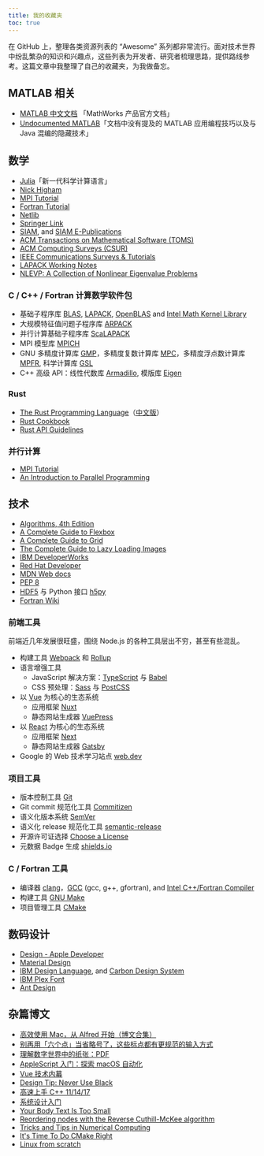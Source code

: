 ```yaml
---
title: 我的收藏夹
toc: true
---
```


在 GitHub 上，整理各类资源列表的 “Awesome” 系列都非常流行。面对技术世界中纷乱繁杂的知识和兴趣点，这些列表为开发者、研究者梳理思路，提供路线参考。这篇文章中我整理了自己的收藏夹，为我做备忘。

<!-- more -->

## MATLAB 相关
- [MATLAB 中文文档](https://cn.mathworks.com/help/) 「MathWorks 产品官方文档」
- [Undocumented MATLAB](https://undocumentedmatlab.com/)「文档中没有提及的 MATLAB 应用编程技巧以及与 Java 混编的隐藏技术」

## 数学
- [Julia](https://julialang.org/)「新一代科学计算语言」
- [Nick Higham](https://nickhigham.wordpress.com/) 
- [MPI Tutorial](http://mpitutorial.com/)
- [Fortran Tutorial](https://www.fortrantutorial.com)
- [Netlib](http://www.netlib.org)
- [Springer Link](https://link.springer.com)
- [SIAM](https://www.siam.org), and [SIAM E-Publications](https://epubs.siam.org)
- [ACM Transactions on Mathematical Software (TOMS)](https://toms.acm.org)
- [ACM Computing Surveys (CSUR)](https://csur.acm.org)
- [IEEE Communications Surveys & Tutorials](https://ieeexplore.ieee.org/xpl/RecentIssue.jsp?punumber=9739)
- [LAPACK Working Notes](http://www.netlib.org/lapack/lawns/)
- [NLEVP: A Collection of Nonlinear Eigenvalue Problems](http://www.maths.manchester.ac.uk/our-research/research-groups/numerical-analysis-and-scientific-computing/numerical-analysis/software/nlevp/)
### C / C++ / Fortran 计算数学软件包
- 基础子程序库 [BLAS](http://www.netlib.org/blas), [LAPACK](http://www.netlib.org/lapack), [OpenBLAS](http://www.openblas.net) and [Intel Math Kernel Library](https://software.intel.com/mkl)
- 大规模特征值问题子程序库 [ARPACK](https://www.caam.rice.edu/software/ARPACK/)
- 并行计算基础子程序库 [ScaLAPACK](https://www.netlib.org/scalapack/)
- MPI 模型库 [MPICH](https://www.mpich.org)
- GNU 多精度计算库 [GMP](https://gmplib.org)，多精度复数计算库 [MPC](http://www.multiprecision.org/mpc/)，多精度浮点数计算库 [MPFR](https://www.mpfr.org), 科学计算库 [GSL](https://www.gnu.org/software/gsl/)
- C++ 高级 API：线性代数库 [Armadillo](http://arma.sourceforge.net), 模版库 [Eigen](https://eigen.tuxfamily.org/)
### Rust
- [The Rust Programming Language](https://doc.rust-lang.org/book/)（[中文版](https://kaisery.github.io/trpl-zh-cn/)）
- [Rust Cookbook](https://rust-lang-nursery.github.io/rust-cookbook/)
- [Rust API Guidelines](https://rust-lang-nursery.github.io/api-guidelines/macros.html)
### 并行计算
- [MPI Tutorial](http://mpitutorial.com)
- [An Introduction to Parallel Programming](https://www.sciencedirect.com/book/9780123742605/an-introduction-to-parallel-programming)
## 技术
- [Algorithms, 4th Edition](https://algs4.cs.princeton.edu/)
- [A Complete Guide to Flexbox](https://css-tricks.com/snippets/css/a-guide-to-flexbox/)
- [A Complete Guide to Grid](https://css-tricks.com/snippets/css/complete-guide-grid/)
- [The Complete Guide to Lazy Loading Images](https://css-tricks.com/the-complete-guide-to-lazy-loading-images/)
- [IBM DeveloperWorks](https://developer.ibm.com/)
- [Red Hat Developer](https://developers.redhat.com)
- [MDN Web docs](https://developer.mozilla.org/)
- [PEP 8](http://pep8.org/)
- [HDF5](https://www.hdfgroup.org) 与 Python 接口 [h5py](http://www.h5py.org)
- [Fortran Wiki](http://fortranwiki.org/)
### 前端工具
前端近几年发展很旺盛，围绕 Node.js 的各种工具层出不穷，甚至有些混乱。
- 构建工具 [Webpack](https://webpack.js.org/) 和 [Rollup](https://rollupjs.org/)
- 语言增强工具
    - JavaScript 解决方案：[TypeScript](http://www.typescriptlang.org) 与 [Babel](https://babeljs.io)
    - CSS 预处理：[Sass](http://sass-lang.com/) 与 [PostCSS](https://postcss.org/)
- 以 [Vue](https://vuejs.org/) 为核心的生态系统
    - 应用框架 [Nuxt](https://nuxtjs.org/)
    - 静态网站生成器 [VuePress](https://vuepress.vuejs.org/)
- 以 [React](https://reactjs.org/) 为核心的生态系统
    - 应用框架 [Next](https://nextjs.org/)
    - 静态网站生成器 [Gatsby](https://gatsbyjs.org/)
- Google 的 Web 技术学习站点 [web.dev](https://web.dev)
### 项目工具
- 版本控制工具 [Git](https://git-scm.com/)
- Git commit 规范化工具 [Commitizen](https://github.com/commitizen/cz-cli/)
- 语义化版本系统 [SemVer](https://semver.org/)
- 语义化 release 规范化工具 [semantic-release](https://github.com/semantic-release/semantic-release/)
- 开源许可证选择 [Choose a License](https://choosealicense.com/)
- 元数据 Badge 生成 [shields.io](https://shields.io/)
### C / Fortran 工具
- 编译器 [clang](https://clang.llvm.org)，[GCC](https://gcc.gnu.org) (gcc, g++, gfortran), and [Intel C++/Fortran Compiler](https://software.intel.com/intel-compilers/)
- 构建工具 [GNU Make](https://www.gnu.org/software/make/)
- 项目管理工具 [CMake](https://cmake.org/)

## 数码设计
- [Design - Apple Developer](https://developer.apple.com/design/)
- [Material Design](https://material.io)
- [IBM Design Language](https://www.ibm.com/design/language/), and [Carbon Design System](http://www.carbondesignsystem.com)
- [IBM Plex Font](https://www.ibm.com/plex/)
- [Ant Design](https://ant.design/)

## 杂篇博文
- [高效使用 Mac，从 Alfred 开始（博文合集）](https://sspai.com/topic/237)
- [别再用「六个点」当省略号了，这些标点都有更规范的输入方式](https://sspai.com/post/45516)
- [理解数字世界中的纸张：PDF](https://sspai.com/post/47092)
- [AppleScript 入门：探索 macOS 自动化](https://sspai.com/post/46912)
- [Vue 技术内幕](http://hcysun.me/vue-design/)
- [Design Tip: Never Use Black](https://ianstormtaylor.com/design-tip-never-use-black/)
- [高速上手 C++ 11/14/17](https://changkun.de/modern-cpp/)
- [系统设计入门](https://github.com/donnemartin/system-design-primer/blob/master/README-zh-Hans.md)
- [Your Body Text Is Too Small](https://blog.marvelapp.com/body-text-small/)
- [Reordering nodes with the Reverse Cuthill-McKee algorithm](http://www.juliafem.org/examples/2017-08-29-reordering-nodes-with-the-RCM-algorithm)
- [Tricks and Tips in Numerical Computing](https://nickhigham.wordpress.com/2018/08/21/tricks-and-tips-in-numerical-computing/)
- [It's Time To Do CMake Right](https://pabloariasal.github.io/2018/02/19/its-time-to-do-cmake-right/)
- [Linux from scratch](http://www.linuxfromscratch.org)
